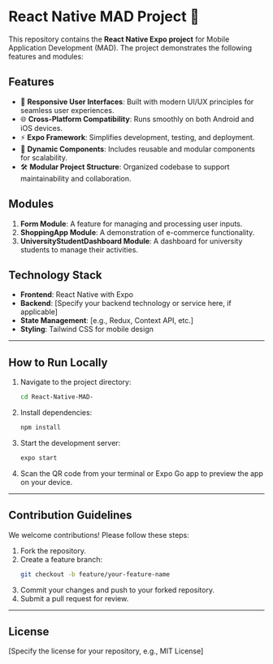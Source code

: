 
# React Native MAD Project 🚀

This repository contains the **React Native Expo project** for Mobile Application Development (MAD). The project demonstrates the following features and modules:

## Features
- 📱 **Responsive User Interfaces**: Built with modern UI/UX principles for seamless user experiences.
- 🌐 **Cross-Platform Compatibility**: Runs smoothly on both Android and iOS devices.
- ⚡ **Expo Framework**: Simplifies development, testing, and deployment.
- 🔄 **Dynamic Components**: Includes reusable and modular components for scalability.
- 🛠️ **Modular Project Structure**: Organized codebase to support maintainability and collaboration.

## Modules
1. **Form Module**: A feature for managing and processing user inputs.
2. **ShoppingApp Module**: A demonstration of e-commerce functionality.
3. **UniversityStudentDashboard Module**: A dashboard for university students to manage their activities.

## Technology Stack
- **Frontend**: React Native with Expo
- **Backend**: [Specify your backend technology or service here, if applicable]
- **State Management**: [e.g., Redux, Context API, etc.]
- **Styling**: Tailwind CSS for mobile design

---

## How to Run Locally
1. Navigate to the project directory:
   ```bash
   cd React-Native-MAD-
   ```
2. Install dependencies:
   ```bash
   npm install
   ```
3. Start the development server:
   ```bash
   expo start
   ```
4. Scan the QR code from your terminal or Expo Go app to preview the app on your device.

---

## Contribution Guidelines
We welcome contributions! Please follow these steps:

1. Fork the repository.
2. Create a feature branch:
   ```bash
   git checkout -b feature/your-feature-name
   ```
3. Commit your changes and push to your forked repository.
4. Submit a pull request for review.

---

## License
[Specify the license for your repository, e.g., MIT License]
